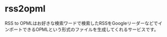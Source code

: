 rss2opml
========

RSS to OPMLはお好きな検索ワードで検索したRSSをGoogleリーダーなどでインポートできるOPMLという形式のファイルを生成してくれるサービスです。

